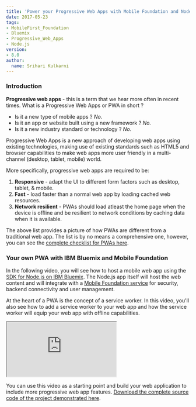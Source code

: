 ```yaml
---
title: 'Power your Progressive Web Apps with Mobile Foundation and Node.js Runtime on Bluemix'
date: 2017-05-23
tags:
- MobileFirst_Foundation
- Bluemix
- Progressive_Web_Apps
- Node.js
version:
- 8.0
author:
  name: Srihari Kulkarni
---
```


### Introduction

**Progressive web apps** - this is a term that we hear more often in recent times. What is a Progressive Web Apps or PWA in short ? 

* Is it a new type of mobile apps ? *No.* 
* Is it an app or website built using a new framework ? *No.* 
* Is it a new industry standard or technology ? *No.*

Progressive Web Apps is a new approach of developing web apps using existing technologies, making use of existing standards such as HTML5 and browser capabilities to make web apps more user friendly in a multi-channel (desktop, tablet, mobile) world. 

More specifically, progressive web apps are required to be: 

1. **Responsive** - adapt the UI to different form factors such as desktop, tablet, & mobile. 
2. **Fast** - load faster than a normal web app by loading cached web resources.
3. **Network resilient** - PWAs should load atleast the home page when the device is offline and be resilient to network conditions by caching data when it is available. 

The above list provides a picture of how PWAs are different from a traditional web app. The list is by no means a comprehensive one, however, you can see the [complete checklist for PWAs here](https://developers.google.com/web/progressive-web-apps/checklist).

### Your own PWA with IBM Bluemix and Mobile Foundation

In the following video, you will see how to host a mobile web app using the [SDK for Node.js on IBM Bluemix](https://console.ng.bluemix.net/catalog/starters/sdk-for-nodejs?env_id=ibm:yp:us-south&taxonomyNavigation=apps). The Node.js app itself will host the web content and will integrate with a [Mobile Foundation service](https://console.ng.bluemix.net/catalog/services/mobile-foundation?env_id=ibm:yp:us-south&taxonomyNavigation=apps) for security, backend connectivity and user management. 

At the heart of a PWA is the concept of a service worker. In this video, you'll also see how to add a service worker to your web app and how the service worker will equip your web app with offline capabilities. 

<div class="sizer">
  <div class="embed-responsive embed-responsive-16by9">
    <iframe src="https://www.youtube.com/embed/OUNp2RF9cvQ"></iframe>
  </div>
</div>

You can use this video as a starting point and build your web application to include more progressive web app features. [Download the complete source code of the project demonstrated here](https://ibm.box.com/v/PWAwithMFP).
